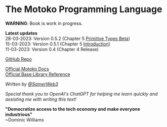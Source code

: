 # The Motoko Programming Language

**WARNING**: Book is work in progress.

**Latest updates**  
28-03-2023: Version 0.5.2 (Chapter 5 [Primitive Types Beta](/base-library/primitive-types.html))  
15-03-2023: Version 0.5.1 (Chapter 5 [Introduction](/base-library.html))  
11-03-2023: Version 0.4 (Chapter 4 Release)

[GitHub Repo](https://github.com/Web3NL/motoko-book)

[Official Motoko Docs](https://internetcomputer.org/docs/current/developer-docs/build/cdks/motoko-dfinity/motoko/)  
[Official Base Library Reference](https://internetcomputer.org/docs/current/references/motoko-ref/)

_Written by [@SamerWeb3](https://twitter.com/SamerWeb3)_

_Special thank you to OpenAI's ChatGPT for helping me learn quickly and assisting me with writing this text!_

**"Democratize access to the tech economy and make everyone industrious"**  
~Dominic Williams
